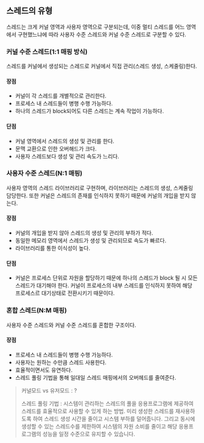 ## 스레드의 유형
스레드는 크게 커널 영역과 사용자 영역으로 구분되는데, 이중 멀티 스레드를 어느 영역에서 구현했느냐에 따라 사용자 수준 스레드와 커널 수준 스레드로 구분할 수 있다. 
### 커널 수준 스레드(1:1 매핑 방식)
스레드를 커널에서 생성되는 스레드로 커널에서 직접 관리(스레드 생성, 스케줄링)한다.
#### 장점
- 커널이 각 스레드를 개별적으로 관리한다.
- 프로세스 내 스레드들이 병행 수행 가능하다.
- 하나의 스레드가 block되어도 다른 스레드는 계속 작업이 가능하다.
#### 단점
- 커널 영역에서 스레드의 생성 및 관리를 한다.
- 문맥 교환으로 인한 오버해드가 크다.
- 사용자 스레드보다 생성 및 관리 속도가 느리다.
### 사용자 수준 스레드(N:1 매핑)
사용자 영역의 스레드 라이브러리로 구현하며, 라이브러리는 스레드의 생성, 스케줄링 담당한다. 또한 커널은 스레드의 존재를 인식하지 못하기 때문에 커널의 개입을 받지 않는다.
#### 장점
- 커널의 개입을 받지 않아 스레드의 생성 및 관리의 부하가 적다.
- 동일한 메모리 영역에서 스레드가 생성 및 관리되므로 속도가 빠르다.
- 라이브러리를 통한 이식성이 높다.
#### 단점
- 커널은 프로세스 단위로 자원을 할당하기 때문에 하나의 스레드가 block 될 시 모든 스레드가 대기해야 한다.
커널이 프로세스의 내부 스레드를 인식하지 못하여 해당 프로세스르 대기상태로 전환시키기 때문이다.
### 혼합 스레드(N:M 매핑)
사용자 수준 스레드와 커널 수준 스레드를 혼합한 구조이다.
#### 장점
- 프로세스 내 스레드들이 병행 수행 가능하다.
- 사용자는 원하는 수만큼 스레드 사용한다.
- 효율적이면서도 유연하다.
- 스레드 풀링 기법을 통해 일대일 스레드 매핑에서의 오버헤드를 줄여준다.

> 커널모드 vs 유저모드 : ?
> 
> 스레드 풀링 기법 : 시스템이 관리하는 스레드의 풀을 응용프로그램에 제공하여 스레드를 효율적으로 사용할 수 있게 하는 방법.
> 미리 생성한 스레드를 재사용하도록 하여 스레드 생성 시간을 줄이고 시스템 부하를 덜어줍니다. 
> 그리고 동시에 생성할 수 있는 스레드수를 제한하여 시스템의 자원 소비를 줄이고 해당 응용프로그램의 성능을 일정 수준으로 유지할 수 있습니다.

